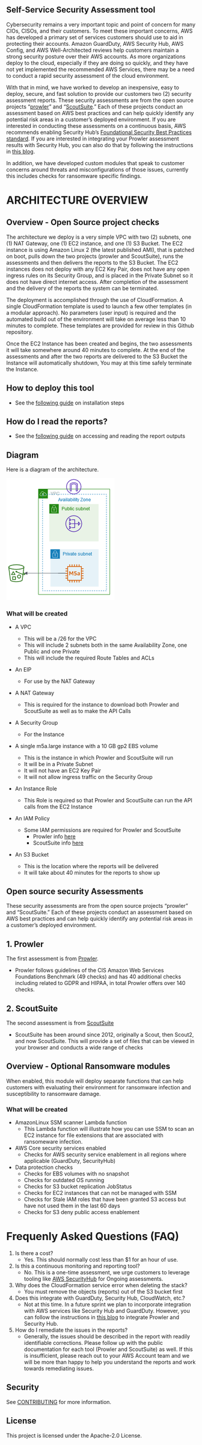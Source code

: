 ## Self-Service Security Assessment tool

Cybersecurity remains a very important topic and point of concern for many CIOs, CISOs, and their customers. To meet these important concerns, AWS has developed a primary set of services customers should use to aid in protecting their accounts. Amazon GuardDuty, AWS Security Hub, AWS Config, and AWS Well-Architected reviews help customers maintain a strong security posture over their AWS accounts. As more organizations deploy to the cloud, especially if they are doing so quickly, and they have not yet implemented the recommended AWS Services, there may be a need to conduct a rapid security assessment of the cloud environment.

With that in mind, we have worked to develop an inexpensive, easy to deploy, secure, and fast solution to provide our customers two (2) security assessment reports. These security assessments are from the open source projects “[prowler](https://github.com/toniblyx/prowler)” and “[ScoutSuite](https://github.com/nccgroup/ScoutSuite).” Each of these projects conduct an assessment based on AWS best practices and can help quickly identify any potential risk areas in a customer’s deployed environment. If you are interested in conducting these assessments on a continuous basis, AWS recommends enabling Security Hub’s [Foundational Security Best Practices standard](https://docs.aws.amazon.com/securityhub/latest/userguide/securityhub-standards-fsbp.html). If you are interested in integrating your Prowler assessment results with Security Hub, you can also do that by following the instructions in [this blog](https://aws.amazon.com/blogs/security/use-aws-fargate-prowler-send-security-configuration-findings-about-aws-services-security-hub/).

In addition, we have developed custom modules that speak to customer concerns around threats and misconfigurations of those issues, currently this includes checks for ransomware specific findings.


# ARCHITECTURE OVERVIEW

## Overview - Open Source project checks
The architecture we deploy is a very simple VPC with two (2) subnets, one (1) NAT Gateway, one (1) EC2 instance, and one (1) S3 Bucket. The EC2 instance is using Amazon Linux 2 (the latest published AMI), that is patched on boot, pulls down the two projects (prowler and ScoutSuite), runs the assessments and then delivers the reports to the S3 Bucket. The EC2 instances does not deploy with any EC2 Key Pair, does not have any open ingress rules on its Security Group, and is placed in the Private Subnet so it does not have direct internet access. After completion of the assessment and the delivery of the reports the system can be terminated.

The deployment is accomplished through the use of CloudFormation. A single CloudFormation template is used to launch a few other templates (in a modular approach). No parameters (user input) is required and the automated build out of the environment will take on average less than 10 minutes to complete. These templates are provided for review in this Github repository.

Once the EC2 Instance has been created and begins, the two assessments it will take somewhere around 40 minutes to complete. At the end of the assessments and after the two reports are delivered to the S3 Bucket the Instance will automatically shutdown, You may at this time safely terminate the Instance.


## How to deploy this tool
* See the [following guide](docs/how-to-deploy.md) on installation steps

## How do I read the reports?
* See the [following guide](docs/how-to-read-reports.md) on accessing and reading the report outputs

## Diagram
Here is a diagram of the architecture.

![screenshot](docs/img/simplediagram1.png)

### What will be created

+ A VPC
    + This will be a /26 for the VPC
    + This will include 2 subnets both in the same Availability Zone, one Public and one Private
    + This will include the required Route Tables and ACLs

 + An EIP
    + For use by the NAT Gateway

 + A NAT Gateway
    + This is required for the instance to download both Prowler and ScoutSuite as well as to make the API Calls

 + A Security Group
    + For the Instance

 + A single m5a.large instance with a 10 GB gp2 EBS volume
    + This is the instance in which Prowler and ScoutSuite will run
    + It will be in a Private Subnet
    + It will not have an EC2 Key Pair
    + It will not allow ingress traffic  on the Security Group

 + An Instance Role
    + This Role is required so that Prowler and ScoutSuite can run the API calls from the EC2 Instance

 + An IAM Policy
    + Some IAM permissions are required for Prowler and ScoutSuite
      + Prowler info [here](https://github.com/toniblyx/prowler/blob/master/iam/prowler-additions-policy.json)
      + ScoutSuite info [here](https://github.com/nccgroup/ScoutSuite/wiki/Amazon-Web-Services#permissions)

 + An S3 Bucket
    + This is the location where the reports will be delivered
    + It will take about 40 minutes for the reports to show up

## Open source security Assessments

These security assessments are from the open source projects “prowler” and “ScoutSuite.” Each of these projects conduct an assessment based on AWS best practices and can help quickly identify any potential risk areas in a customer’s deployed environment.

## 1. Prowler

The first assessment is from [Prowler](https://github.com/toniblyx/prowler).
+ Prowler follows guidelines of the CIS Amazon Web Services Foundations Benchmark (49 checks) and has 40 additional checks including related to GDPR and HIPAA, in total Prowler offers over 140 checks.

## 2. ScoutSuite

The second assessment is from [ScoutSuite](https://github.com/nccgroup/ScoutSuite)
+ ScoutSuite has been around since 2012, originally a Scout, then Scout2, and now ScoutSuite. This will provide a set of files that can be viewed in your browser and conducts a wide range of checks

## Overview - Optional Ransomware modules
When enabled, this module will deploy separate functions that can help customers with evaluating their environment for ransomware infection and susceptibility to ransomware damage.

### What will be created

+ AmazonLinux SSM scanner Lambda function
  + This Lambda function will illustrate how you can use SSM to scan an EC2 instance for file extensions that are associated with ransomeware infection.
+ AWS Core security services enabled
  + Checks for AWS security service enablement in all regions where applicable (GuardDuty, SecurityHub)
+ Data protection checks
  + Checks for EBS volumes with no snapshot
  + Checks for outdated OS running
  + Checks for S3 bucket replication JobStatus
  + Checks for EC2 instances that can not be managed with SSM
  + Checks for Stale IAM roles that have been granted S3 access but have not used them in the last 60 days
  + Checks for S3 deny public access enablement


# Frequenly Asked Questions (FAQ)

1.	Is there a cost?
    + Yes. This should normally cost less than $1 for an hour of use.
2.	Is this a continuous monitoring and reporting tool?
     + No. This is a one-time assessment, we urge customers to leverage tooling like [AWS SecurityHub](https://aws.amazon.com/security-hub/) for Ongoing assessments.
3.	Why does the CloudFormation service error when deleting the stack?
     + You must remove the objects (reports) out of the S3 bucket first
4.	Does this integrate with GuardDuty, Security Hub, CloudWatch, etc.?
    + Not at this time. In a future sprint we plan to incorporate integration with AWS services like Security Hub and GuardDuty. However, you can follow the instructions in [this blog](https://aws.amazon.com/blogs/security/use-aws-fargate-prowler-send-security-configuration-findings-about-aws-services-security-hub/) to integrate Prowler and Security Hub.
5.	How do I remediate the issues in the reports?
    + Generally, the issues should be described in the report with readily identifiable corrections. Please follow up with the public documentation for each tool (Prowler and ScoutSuite) as well. If this is insufficient, please reach out to your AWS Account team and we will be more than happy to help you understand the reports and work towards remediating issues.



## Security

See [CONTRIBUTING](CONTRIBUTING.md#security-issue-notifications) for more information.

## License

This project is licensed under the Apache-2.0 License.
